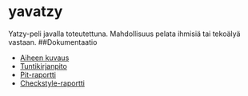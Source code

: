 # yavatzy
Yatzy-peli javalla toteutettuna. Mahdollisuus pelata ihmisiä tai tekoälyä vastaan.
##Dokumentaatio
* [Aiheen kuvaus](dokumentaatio/aihemäärittely.md)
* [Tuntikirjanpito](dokumentaatio/tuntikirjanpito.md)
* [Pit-raportti](https://htmlpreview.github.io/?https://github.com/SSTX/yavatzy/blob/master/dokumentaatio/pit-reports/201702172054/index.html)
* [Checkstyle-raportti](https://htmlpreview.github.io/?https://github.com/SSTX/yavatzy/blob/master/dokumentaatio/site/checkstyle.html)
